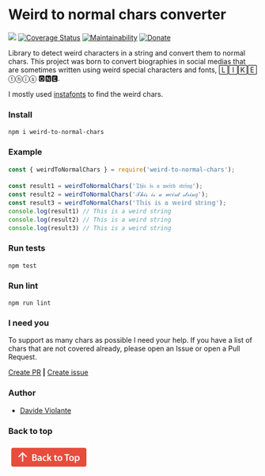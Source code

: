 # Weird to normal chars converter
[![](https://github.com/davideviolante/weird-to-normal-chars/workflows/Node.js%20CI/badge.svg)](https://github.com/DavideViolante/weird-to-normal-chars/actions?query=workflow%3A"Node.js+CI") [![Coverage Status](https://coveralls.io/repos/github/DavideViolante/weird-to-normal-chars/badge.svg?branch=master)](https://coveralls.io/github/DavideViolante/weird-to-normal-chars?branch=master) [![Maintainability](https://api.codeclimate.com/v1/badges/3ab3883e9e0d7faf561d/maintainability)](https://codeclimate.com/github/DavideViolante/weird-to-normal-chars/maintainability) [![Donate](https://img.shields.io/badge/paypal-donate-179BD7.svg)](https://www.paypal.me/dviolante)

Library to detect weird characters in a string and convert them to normal chars. This project was born to convert biographies in social medias that are sometimes written using weird special characters and fonts, 🄻🄸🄺🄴 ⓣⓗⓘⓢ 🅾🅽🅴.

I mostly used [instafonts](https://instafonts.io "instafonts.io") to find the weird chars.

### Install
```
npm i weird-to-normal-chars
```

### Example
```javascript
const { weirdToNormalChars } = require('weird-to-normal-chars');

const result1 = weirdToNormalChars('𝔗𝔥𝔦𝔰 𝔦𝔰 𝔞 𝔴𝔢𝔦𝔯𝔡 𝔰𝔱𝔯𝔦𝔫𝔤');
const result2 = weirdToNormalChars('𝒯𝒽𝒾𝓈 𝒾𝓈 𝒶 𝓌𝑒𝒾𝓇𝒹 𝓈𝓉𝓇𝒾𝓃𝑔');
const result3 = weirdToNormalChars('𝕋𝕙𝕚𝕤 𝕚𝕤 𝕒 𝕨𝕖𝕚𝕣𝕕 𝕤𝕥𝕣𝕚𝕟𝕘');
console.log(result1) // This is a weird string
console.log(result2) // This is a weird string
console.log(result3) // This is a weird string
```

### Run tests
```
npm test
```

### Run lint
```
npm run lint
```

### I need you
To support as many chars as possible I need your help. If you have a list of chars that are not covered already, please open an Issue or open a Pull Request.

[Create PR](https://github.com/DavideViolante/weird-to-normal-chars/compare "Create Pull request") **|** [Create issue](https://github.com/DavideViolante/weird-to-normal-chars/issues/new "Create Issue")

### Author
- [Davide Violante](https://github.com/DavideViolante/ "Davide Violante")

### Back to top
[![](backToTop.png?raw=true "Back to top")](#weird-to-normal-chars-converter)
